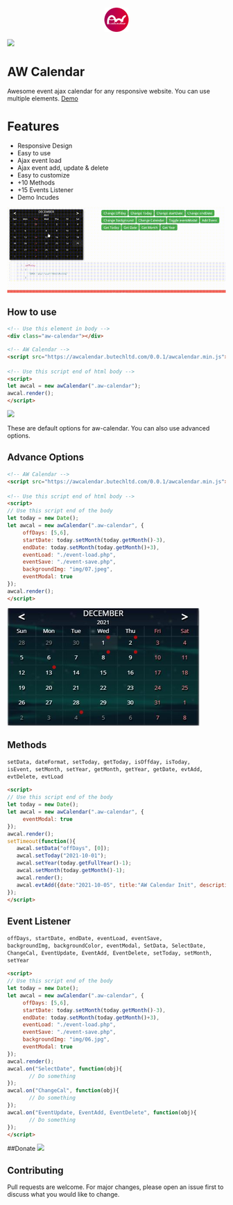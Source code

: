 <p align="center"><a target="_blank" href="https://awcalendar.butechltd.com"><img src="https://raw.githubusercontent.com/adilurfaisal/aw-calendar/master/assets/aw-calendar-logo-56px.png"></a></p>

<a target="_blank" href="https://awcalendar.butechltd.com"><img src="https://komarev.com/ghpvc/?username=adilurfaisal&color=dc143c"></a>

# AW Calendar

Awesome event ajax calendar for any responsive website. You can use multiple elements. 
<a target="_blank" href="https://awcalendar.butechltd.com">Demo</a>

# Features
* Responsive Design 
* Easy to use
* Ajax event load
* Ajax event add, update & delete
* Easy to customize
* +10 Methods
* +15 Events Listener
* Demo Incudes

<a target="_blank" href="https://awcalendar.butechltd.com"><img src="https://raw.githubusercontent.com/adilurfaisal/aw-calendar/master/assets/demo-1.gif"></a>

## How to use
```html
<!-- Use this element in body -->
<div class="aw-calendar"></div>
```
```html
<!-- AW Calendar -->
<script src="https://awcalendar.butechltd.com/0.0.1/awcalendar.min.js"></script>

<!-- Use this script end of html body -->
<script>
let awcal = new awCalendar(".aw-calendar");
awcal.render();
</script>
```
<a target="_blank" href="https://awcalendar.butechltd.com"><img src="https://awcalendar.butechltd.com/github/screenshot-basic.JPG"></a>

These are default options for aw-calendar. You can also use advanced options.

## Advance Options
```html
<!-- AW Calendar -->
<script src="https://awcalendar.butechltd.com/0.0.1/awcalendar.min.js"></script>

<!-- Use this script end of html body -->
<script>
// Use this script end of the body
let today = new Date();
let awcal = new awCalendar(".aw-calendar", {
     offDays: [5,6],
     startDate: today.setMonth(today.getMonth()-3),
     endDate: today.setMonth(today.getMonth()+3),
     eventLoad: "./event-load.php",
     eventSave: "./event-save.php",
     backgroundImg: "img/07.jpeg",
     eventModal: true
});
awcal.render();
</script>
```
<a target="_blank" href="https://awcalendar.butechltd.com"><img src="https://raw.githubusercontent.com/adilurfaisal/aw-calendar/master/assets/screenshot-advance.JPG"></a>

## Methods
<code>setData, dateFormat, setToday, getToday, isOffday, isToday, isEvent, setMonth, setYear, getMonth, getYear, getDate, evtAdd, evtDelete, evtLoad</code>
```html
<script>
// Use this script end of the body
let today = new Date();
let awcal = new awCalendar(".aw-calendar", {
     eventModal: true
});
awcal.render();
setTimeout(function(){
   awcal.setData("offDays", [0]);
   awcal.setToday("2021-10-01");
   awcal.setYear(today.getFullYear()-1);
   awcal.setMonth(today.getMonth()-1);
   awcal.render();
   awcal.evtAdd({date:"2021-10-05", title:"AW Calendar Init", description:"First day for AW Calendar"});
});
</script>
```

## Event Listener
<code>offDays, startDate, endDate, eventLoad, eventSave, backgroundImg, backgroundColor, eventModal, SetData, SelectDate, ChangeCal, EventUpdate, EventAdd, EventDelete, setToday, setMonth, setYear
</code>
```html
<script>
// Use this script end of the body
let today = new Date();
let awcal = new awCalendar(".aw-calendar", {
     offDays: [5,6],
     startDate: today.setMonth(today.getMonth()-3),
     endDate: today.setMonth(today.getMonth()+3),
     eventLoad: "./event-load.php",
     eventSave: "./event-save.php",
     backgroundImg: "img/06.jpg",
     eventModal: true
});
awcal.render();
awcal.on("SelectDate", function(obj){
       // Do something
});
awcal.on("ChangeCal", function(obj){
       // Do something
});
awcal.on("EventUpdate, EventAdd, EventDelete", function(obj){
       // Do something
});
</script>
```

##Donate
<a target="_blank" href="https://www.paypal.com/donate?hosted_button_id=2ZTMGY2F3C8GW"><img src="https://www.paypalobjects.com/en_US/i/btn/btn_donateCC_LG.gif"></a>

## Contributing
Pull requests are welcome. For major changes, please open an issue first to discuss what you would like to change.

